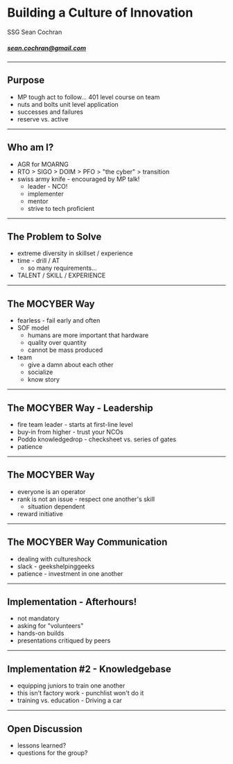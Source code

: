 # Building a Culture of Innovation

SSG Sean Cochran
##### sean.cochran@gmail.com

---

## Purpose
* MP tough act to follow... 401 level course on team
* nuts and bolts unit level application
* successes and failures
* reserve vs. active


---

## Who am I?

* AGR for MOARNG
* RTO > SIGO > DOIM > PFO > "the cyber" > transition
* swiss army knife - encouraged by MP talk!
	* leader - NCO!
	* implementer
	* mentor
	* strive to tech proficient

---

## The Problem to Solve

* extreme diversity in skillset / experience
* time  - drill / AT
	* so many requirements...
* TALENT / SKILL / EXPERIENCE
	
---

## The MOCYBER Way

* fearless - fail early and often
* SOF model
	* humans are more important that hardware
	* quality over quantity	
	* cannot be mass produced
* team
	* give a damn about each other
	* socialize
	* know story

---

## The MOCYBER Way - Leadership
* fire team leader - starts at first-line level
* buy-in from higher - trust your NCOs
* Poddo knowledgedrop - checksheet vs. series of gates
* patience

---

## The MOCYBER Way

* everyone is an operator
* rank is not an issue - respect one another's skill
	* situation dependent
* reward initiative

---

## The MOCYBER Way Communication 

* dealing with cultureshock
* slack - geekshelpinggeeks
* patience - investment in one another

---

## Implementation - Afterhours!

* not mandatory
* asking for "volunteers"
* hands-on builds
* presentations critiqued by peers

---

## Implementation #2 - Knowledgebase

* equipping juniors to train one another
* this isn't factory work - punchlist won't do it
* training vs. education - Driving a car

---

## Open Discussion 

* lessons learned?
* questions for the group?